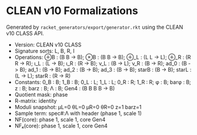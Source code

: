 # CLEAN v10 Formalizations

Generated by `racket_generators/export/generator.rkt` using the CLEAN v10 CLASS API.

- Version: CLEAN v10 CLASS
- Signature sorts: L, B, R, I
- Operations: ⊕B : (B B -> B); ⊗B : (B B -> B); ⊕_L : (L L -> L); ⊕_R : (R R -> R); ι_L : (L -> B); ι_R : (R -> B); ν_L : (B -> L); ν_R : (B -> R); ad_0 : (B -> B); ad_1 : (B -> B); ad_2 : (B -> B); ad_3 : (B -> B); starB : (B -> B); starL : (L -> L); starR : (R -> R)
- Constants: 0_B : B; 1_B : B; 0_L : L; 1_L : L; 0_R : R; 1_R : R; φ : B; barφ : B; z : B; barz : B; Λ : B; Gen4 : (B B B B -> B)
- Quotient mask: phase
- R-matrix: identity
- Moduli snapshot: μL=0 θL=0 μR=0 θR=0 z=1 barz=1
- Sample term: spec#:Λ with header (phase 1, scale 1)
- NF(core): phase 1, scale 1, core Gen4
- NF₄(core): phase 1, scale 1, core Gen4
